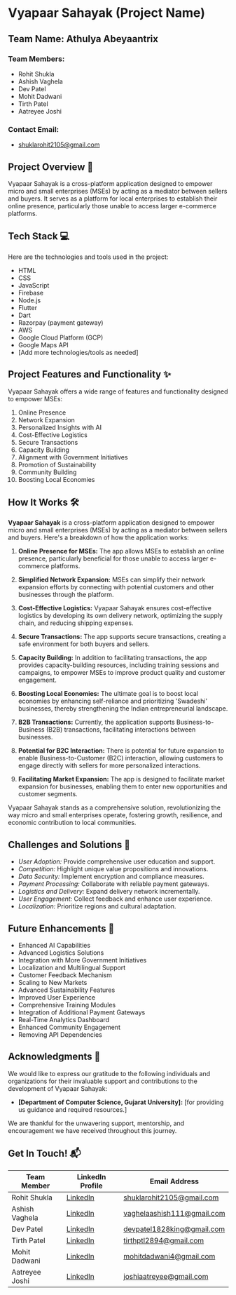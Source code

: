 # Vyapaar Sahayak (Project Name)

## Team Name: Athulya Abeyaantrix

### Team Members:
- Rohit Shukla
- Ashish Vaghela
- Dev Patel
- Mohit Dadwani
- Tirth Patel
- Aatreyee Joshi

### Contact Email:
- shuklarohit2105@gmail.com

## Project Overview 🚀
Vyapaar Sahayak is a cross-platform application designed to empower micro and small enterprises (MSEs) by acting as a mediator between sellers and buyers. It serves as a platform for local enterprises to establish their online presence, particularly those unable to access larger e-commerce platforms.

## Tech Stack 💻
Here are the technologies and tools used in the project:
- HTML
- CSS
- JavaScript
- Firebase
- Node.js
- Flutter
- Dart
- Razorpay (payment gateway)
- AWS
- Google Cloud Platform (GCP)
- Google Maps API
- [Add more technologies/tools as needed]

## Project Features and Functionality ✨
Vyapaar Sahayak offers a wide range of features and functionality designed to empower MSEs:
1. Online Presence
2. Network Expansion
3. Personalized Insights with AI
4. Cost-Effective Logistics
5. Secure Transactions
6. Capacity Building
7. Alignment with Government Initiatives
8. Promotion of Sustainability
9. Community Building
10. Boosting Local Economies

## How It Works 🛠️

**Vyapaar Sahayak** is a cross-platform application designed to empower micro and small enterprises (MSEs) by acting as a mediator between sellers and buyers. Here's a breakdown of how the application works:

1. **Online Presence for MSEs:** The app allows MSEs to establish an online presence, particularly beneficial for those unable to access larger e-commerce platforms.

2. **Simplified Network Expansion:** MSEs can simplify their network expansion efforts by connecting with potential customers and other businesses through the platform.

3. **Cost-Effective Logistics:** Vyapaar Sahayak ensures cost-effective logistics by developing its own delivery network, optimizing the supply chain, and reducing shipping expenses.

4. **Secure Transactions:** The app supports secure transactions, creating a safe environment for both buyers and sellers.

5. **Capacity Building:** In addition to facilitating transactions, the app provides capacity-building resources, including training sessions and campaigns, to empower MSEs to improve product quality and customer engagement.

6. **Boosting Local Economies:** The ultimate goal is to boost local economies by enhancing self-reliance and prioritizing 'Swadeshi' businesses, thereby strengthening the Indian entrepreneurial landscape.

7. **B2B Transactions:** Currently, the application supports Business-to-Business (B2B) transactions, facilitating interactions between businesses.

8. **Potential for B2C Interaction:** There is potential for future expansion to enable Business-to-Customer (B2C) interaction, allowing customers to engage directly with sellers for more personalized interactions.

9. **Facilitating Market Expansion:** The app is designed to facilitate market expansion for businesses, enabling them to enter new opportunities and customer segments.

Vyapaar Sahayak stands as a comprehensive solution, revolutionizing the way micro and small enterprises operate, fostering growth, resilience, and economic contribution to local communities.


## Challenges and Solutions 🧠
- *User Adoption:* Provide comprehensive user education and support.
- *Competition:* Highlight unique value propositions and innovations.
- *Data Security:* Implement encryption and compliance measures.
- *Payment Processing:* Collaborate with reliable payment gateways.
- *Logistics and Delivery:* Expand delivery network incrementally.
- *User Engagement:* Collect feedback and enhance user experience.
- *Localization:* Prioritize regions and cultural adaptation.

## Future Enhancements 🚧
- Enhanced AI Capabilities
- Advanced Logistics Solutions
- Integration with More Government Initiatives
- Localization and Multilingual Support
- Customer Feedback Mechanism
- Scaling to New Markets
- Advanced Sustainability Features
- Improved User Experience
- Comprehensive Training Modules
- Integration of Additional Payment Gateways
- Real-Time Analytics Dashboard
- Enhanced Community Engagement
- Removing API Dependencies

## Acknowledgments 🙌
We would like to express our gratitude to the following individuals and organizations for their invaluable support and contributions to the development of Vyapaar Sahayak:

- **[Department of Computer Science, Gujarat University]:** [for providing us guidance and required resources.]

We are thankful for the unwavering support, mentorship, and encouragement we have received throughout this journey.

## Get In Touch! 📬
| Team Member       | LinkedIn Profile                                     | Email Address                                 |
|-------------------|------------------------------------------------------|-----------------------------------------------|
| Rohit Shukla      | [LinkedIn](https://www.linkedin.com/in/rohit-shukla-a8729124b/)        | shuklarohit2105@gmail.com                    |
| Ashish Vaghela    | [LinkedIn](https://www.linkedin.com/in/ashish-codejourney/)            | vaghelaashish111@gmail.com                  |
| Dev Patel         | [LinkedIn](https://www.linkedin.com/in/patel-dev-340877269)            | devpatel1828king@gmail.com                  |
| Tirth Patel       | [LinkedIn](https://www.linkedin.com/in/tirth-patel-0a5a18257)          | tirthptl2894@gmail.com                      |
| Mohit Dadwani     | [LinkedIn](https://www.linkedin.com/in/mohit-dadwani-3b9b72273)        | mohitdadwani4@gmail.com                     |
| Aatreyee Joshi    | [LinkedIn](https://www.linkedin.com/in/aatreyee-joshi-7b0515261)       | joshiaatreyee@gmail.com                    |

